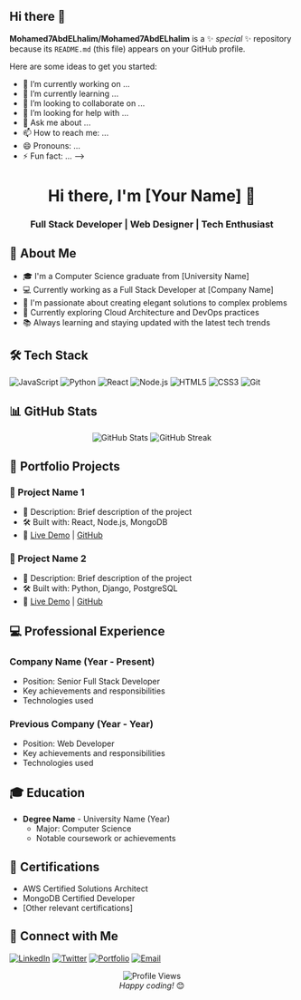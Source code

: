 ## Hi there 👋


**Mohamed7AbdELhalim/Mohamed7AbdELhalim** is a ✨ _special_ ✨ repository because its `README.md` (this file) appears on your GitHub profile.

Here are some ideas to get you started:

- 🔭 I’m currently working on ...
- 🌱 I’m currently learning ...
- 👯 I’m looking to collaborate on ...
- 🤔 I’m looking for help with ...
- 💬 Ask me about ...
- 📫 How to reach me: ...
- 😄 Pronouns: ...
- ⚡ Fun fact: ...
-->

<!-- Profile Header with Animated Text -->
<div align="center">
  <h1>Hi there, I'm [Your Name] 👋</h1>
  <h3>Full Stack Developer | Web Designer | Tech Enthusiast</h3>
</div>

<!-- Introduction Section -->
## 🚀 About Me
- 🎓 I'm a Computer Science graduate from [University Name]
- 💻 Currently working as a Full Stack Developer at [Company Name]
- 🌱 I'm passionate about creating elegant solutions to complex problems
- 🔭 Currently exploring Cloud Architecture and DevOps practices
- 📚 Always learning and staying updated with the latest tech trends

<!-- Tech Stack Section -->
## 🛠️ Tech Stack
![JavaScript](https://img.shields.io/badge/-JavaScript-F7DF1E?style=flat-square&logo=javascript&logoColor=black)
![Python](https://img.shields.io/badge/-Python-3776AB?style=flat-square&logo=python&logoColor=white)
![React](https://img.shields.io/badge/-React-61DAFB?style=flat-square&logo=react&logoColor=black)
![Node.js](https://img.shields.io/badge/-Node.js-339933?style=flat-square&logo=node.js&logoColor=white)
![HTML5](https://img.shields.io/badge/-HTML5-E34F26?style=flat-square&logo=html5&logoColor=white)
![CSS3](https://img.shields.io/badge/-CSS3-1572B6?style=flat-square&logo=css3&logoColor=white)
![Git](https://img.shields.io/badge/-Git-F05032?style=flat-square&logo=git&logoColor=white)

<!-- GitHub Stats Section -->
## 📊 GitHub Stats
<div align="center">
  <img src="https://github-readme-stats.vercel.app/api?username=[your-username]&show_icons=true&theme=radical" alt="GitHub Stats" />
  <img src="https://github-readme-streak-stats.herokuapp.com/?user=[your-username]&theme=radical" alt="GitHub Streak" />
</div>

<!-- Portfolio Projects -->
## 💼 Portfolio Projects
### 🌟 Project Name 1
- 📝 Description: Brief description of the project
- 🛠️ Built with: React, Node.js, MongoDB
- 🔗 [Live Demo](project-link) | [GitHub](github-link)

### 🌟 Project Name 2
- 📝 Description: Brief description of the project
- 🛠️ Built with: Python, Django, PostgreSQL
- 🔗 [Live Demo](project-link) | [GitHub](github-link)

<!-- Professional Experience -->
## 💻 Professional Experience
### Company Name (Year - Present)
- Position: Senior Full Stack Developer
- Key achievements and responsibilities
- Technologies used

### Previous Company (Year - Year)
- Position: Web Developer
- Key achievements and responsibilities
- Technologies used

<!-- Education -->
## 🎓 Education
- **Degree Name** - University Name (Year)
  - Major: Computer Science
  - Notable coursework or achievements

<!-- Certifications -->
## 📜 Certifications
- AWS Certified Solutions Architect
- MongoDB Certified Developer
- [Other relevant certifications]

<!-- Connect with Me -->
## 🤝 Connect with Me
[![LinkedIn](https://img.shields.io/badge/-LinkedIn-0077B5?style=flat-square&logo=linkedin&logoColor=white)](your-linkedin-url)
[![Twitter](https://img.shields.io/badge/-Twitter-1DA1F2?style=flat-square&logo=twitter&logoColor=white)](your-twitter-url)
[![Portfolio](https://img.shields.io/badge/-Portfolio-4CAF50?style=flat-square&logo=googlechrome&logoColor=white)](your-portfolio-url)
[![Email](https://img.shields.io/badge/-Email-D14836?style=flat-square&logo=gmail&logoColor=white)](mailto:your-email)

<!-- Profile Views Counter -->
<div align="center">
  <img src="https://komarev.com/ghpvc/?username=[your-username]&color=blueviolet" alt="Profile Views" />
</div>

<!-- Footer -->
<div align="center">
  <i>Happy coding!</i> 😊
</div> 